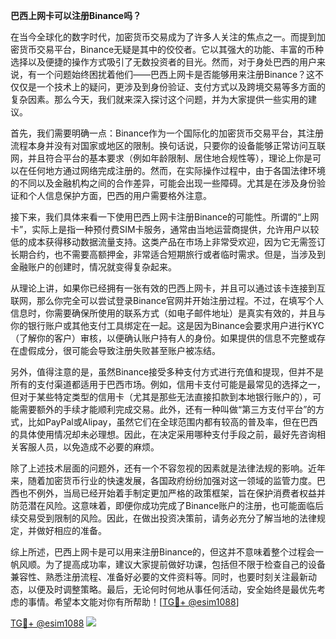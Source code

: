 **巴西上网卡可以注册Binance吗？**

在当今全球化的数字时代，加密货币交易成为了许多人关注的焦点之一。而提到加密货币交易平台，Binance无疑是其中的佼佼者。它以其强大的功能、丰富的币种选择以及便捷的操作方式吸引了无数投资者的目光。然而，对于身处巴西的用户来说，有一个问题始终困扰着他们——巴西上网卡是否能够用来注册Binance？这不仅仅是一个技术上的疑问，更涉及到身份验证、支付方式以及跨境交易等多方面的复杂因素。那么今天，我们就来深入探讨这个问题，并为大家提供一些实用的建议。

首先，我们需要明确一点：Binance作为一个国际化的加密货币交易平台，其注册流程本身并没有对国家或地区的限制。换句话说，只要你的设备能够正常访问互联网，并且符合平台的基本要求（例如年龄限制、居住地合规性等），理论上你是可以在任何地方通过网络完成注册的。然而，在实际操作过程中，由于各国法律环境的不同以及金融机构之间的合作差异，可能会出现一些障碍。尤其是在涉及身份验证和个人信息保护方面，巴西的用户需要格外注意。

接下来，我们具体来看一下使用巴西上网卡注册Binance的可能性。所谓的“上网卡”，实际上是指一种预付费SIM卡服务，通常由当地运营商提供，允许用户以较低的成本获得移动数据流量支持。这类产品在市场上非常受欢迎，因为它无需签订长期合约，也不需要高额押金，非常适合短期旅行或者临时需求。但是，当涉及到金融账户的创建时，情况就变得复杂起来。

从理论上讲，如果你已经拥有一张有效的巴西上网卡，并且可以通过该卡连接到互联网，那么你完全可以尝试登录Binance官网并开始注册过程。不过，在填写个人信息时，你需要确保所使用的联系方式（如电子邮件地址）是真实有效的，并且与你的银行账户或其他支付工具绑定在一起。这是因为Binance会要求用户进行KYC（了解你的客户）审核，以便确认账户持有人的身份。如果提供的信息不完整或存在虚假成分，很可能会导致注册失败甚至账户被冻结。

另外，值得注意的是，虽然Binance接受多种支付方式进行充值和提现，但并不是所有的支付渠道都适用于巴西市场。例如，信用卡支付可能是最常见的选择之一，但对于某些特定类型的信用卡（尤其是那些无法直接扣款到本地银行账户的），可能需要额外的手续才能顺利完成交易。此外，还有一种叫做“第三方支付平台”的方式，比如PayPal或Alipay，虽然它们在全球范围内都有较高的普及率，但在巴西的具体使用情况却未必理想。因此，在决定采用哪种支付手段之前，最好先咨询相关客服人员，以免造成不必要的麻烦。

除了上述技术层面的问题外，还有一个不容忽视的因素就是法律法规的影响。近年来，随着加密货币行业的快速发展，各国政府纷纷加强对这一领域的监管力度。巴西也不例外，当局已经开始着手制定更加严格的政策框架，旨在保护消费者权益并防范潜在风险。这意味着，即便你成功完成了Binance账户的注册，也可能面临后续交易受到限制的风险。因此，在做出投资决策前，请务必充分了解当地的法律规定，并做好相应的准备。

综上所述，巴西上网卡是可以用来注册Binance的，但这并不意味着整个过程会一帆风顺。为了提高成功率，建议大家提前做好功课，包括但不限于检查自己的设备兼容性、熟悉注册流程、准备好必要的文件资料等。同时，也要时刻关注最新动态，以便及时调整策略。最后，无论何时何地从事任何活动，安全始终是最优先考虑的事情。希望本文能对你有所帮助！[[TG💪+ @esim1088](https://t.me/s/esim1088)]

[TG💪+ @esim1088](https://t.me/s/esim1088) ![](https://i.postimg.cc/4NQfJmqS/Snipaste-2025-05-13-00-14-12.png)